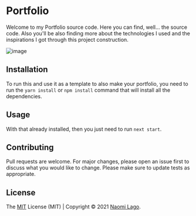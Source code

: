 # Portfolio


Welcome to my Portfolio source code. Here you can find, well... the source code. Also you'll be also finding more about the technologies I used and the inspirations I got through this project construction. 

![image](https://i.ibb.co/7y6cWKH/index.jpg)

## Installation

To run this and use it as a template to also make your portfolio, you need to run the ```yarn install``` or ```npm install``` command that will install all the dependencies.
## Usage

With that already installed, then you just need to run ```next start```.


## Contributing

Pull requests are welcome. For major changes, please open an issue first to discuss what you would like to change. Please make sure to update tests as appropriate.

## License
The [MIT](https://choosealicense.com/licenses/mit/) License (MIT) | Copyright © 2021 [Naomi Lago](https://naomilago.netlify.com).
